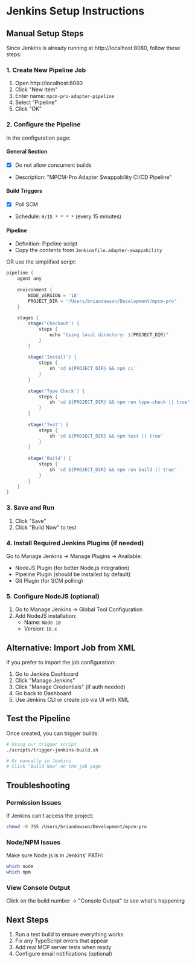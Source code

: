 # Jenkins Setup Instructions

## Manual Setup Steps

Since Jenkins is already running at http://localhost:8080, follow these steps:

### 1. Create New Pipeline Job

1. Open http://localhost:8080
2. Click "New Item"
3. Enter name: `mpcm-pro-adapter-pipeline`
4. Select "Pipeline"
5. Click "OK"

### 2. Configure the Pipeline

In the configuration page:

#### General Section
- [x] Do not allow concurrent builds
- Description: "MPCM-Pro Adapter Swappability CI/CD Pipeline"

#### Build Triggers
- [x] Poll SCM
- Schedule: `H/15 * * * *` (every 15 minutes)

#### Pipeline
- Definition: Pipeline script
- Copy the contents from `Jenkinsfile.adapter-swappability`

OR use the simplified script:

```groovy
pipeline {
    agent any
    
    environment {
        NODE_VERSION = '18'
        PROJECT_DIR = '/Users/briandawson/Development/mpcm-pro'
    }
    
    stages {
        stage('Checkout') {
            steps {
                echo "Using local directory: ${PROJECT_DIR}"
            }
        }
        
        stage('Install') {
            steps {
                sh 'cd ${PROJECT_DIR} && npm ci'
            }
        }
        
        stage('Type Check') {
            steps {
                sh 'cd ${PROJECT_DIR} && npm run type-check || true'
            }
        }
        
        stage('Test') {
            steps {
                sh 'cd ${PROJECT_DIR} && npm test || true'
            }
        }
        
        stage('Build') {
            steps {
                sh 'cd ${PROJECT_DIR} && npm run build || true'
            }
        }
    }
}
```

### 3. Save and Run

1. Click "Save"
2. Click "Build Now" to test

### 4. Install Required Jenkins Plugins (if needed)

Go to Manage Jenkins → Manage Plugins → Available:
- NodeJS Plugin (for better Node.js integration)
- Pipeline Plugin (should be installed by default)
- Git Plugin (for SCM polling)

### 5. Configure NodeJS (optional)

1. Go to Manage Jenkins → Global Tool Configuration
2. Add NodeJS installation:
   - Name: `Node 18`
   - Version: `18.x`

## Alternative: Import Job from XML

If you prefer to import the job configuration:

1. Go to Jenkins Dashboard
2. Click "Manage Jenkins"
3. Click "Manage Credentials" (if auth needed)
4. Go back to Dashboard
5. Use Jenkins CLI or create job via UI with XML

## Test the Pipeline

Once created, you can trigger builds:

```bash
# Using our trigger script
./scripts/trigger-jenkins-build.sh

# Or manually in Jenkins
# Click "Build Now" on the job page
```

## Troubleshooting

### Permission Issues
If Jenkins can't access the project:
```bash
chmod -R 755 /Users/briandawson/Development/mpcm-pro
```

### Node/NPM Issues
Make sure Node.js is in Jenkins' PATH:
```bash
which node
which npm
```

### View Console Output
Click on the build number → "Console Output" to see what's happening

## Next Steps

1. Run a test build to ensure everything works
2. Fix any TypeScript errors that appear
3. Add real MCP server tests when ready
4. Configure email notifications (optional)
